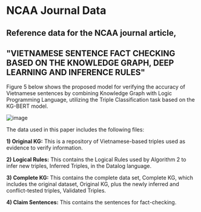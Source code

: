 # NCAA Journal Data
## Reference data for the NCAA journal article, 
## "VIETNAMESE SENTENCE FACT CHECKING BASED ON THE KNOWLEDGE GRAPH, DEEP LEARNING AND INFERENCE RULES"

Figure 5 below shows the proposed model for verifying the accuracy of Vietnamese sentences by combining Knowledge Graph with Logic Programming Language, utilizing the Triple Classification task based on the KG-BERT model. 

![image](https://user-images.githubusercontent.com/30404000/233814923-2c4e42f4-d5c3-4bae-a6da-73750ce6568e.png)

The data used in this paper includes the following files:

**1) Original KG:** This is a repository of Vietnamese-based triples used as evidence to verify information.

**2) Logical Rules:** This contains the Logical Rules used by Algorithm 2 to infer new triples, Inferred Triples, in the Datalog language.

**3) Complete KG:** This contains the complete data set, Complete KG, which includes the original dataset, Original KG, plus the newly inferred and conflict-tested triples, Validated Triples.

**4) Claim Sentences:** This contains the sentences for fact-checking.
